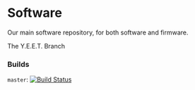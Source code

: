 # Software
Our main software repository, for both software and firmware.

The Y.E.E.T. Branch

### Builds
`master`: [![Build Status](https://travis-ci.org/UBC-Thunderbots/Software.svg?branch=master)](https://travis-ci.org/UBC-Thunderbots/Software)  
